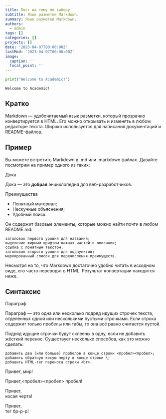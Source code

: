 ```yaml
---
title: Пост на тему по выбору
subtitle: Язык разметки Markdown.
summary: Язык разметки Markdown.
authors:
  - admin
tags: []
categories: []
projects: []
date: '2023-04-07T00:00:00Z'
lastMod: '2023-04-07T00:00:00Z'
image:
  caption: ''
  focal_point: ''
---
```



```python
print("Welcome to Academic!")
```

    Welcome to Academic!

## Кратко


Markdown — удобочитаемый язык разметки, который прозрачно конвертируется в HTML. Его можно открывать и изменять в любом редакторе текста. Широко используется для написания документаций и README-файлов.

## Пример

Вы можете встретить Markdown в .md или .markdown файлах. Давайте посмотрим на пример одного из таких:

 Дока

Дока — это **добрая** энциклопедия для веб-разработчиков.


Преимущества

- Понятный материал;
- Нескучные объяснения;
- Удобный поиск.

Он содержит базовые элементы, которые можно найти почти в любом README.md:

    заголовок первого уровня для названия;
    выделение жирным шрифтом важных частей в описании;
    ссылка с понятным текстом;
    заголовок второго уровня для подпунктов;
    маркированный список для перечисления преимуществ.

Несмотря на то, что Markdown достаточно удобно читать в исходном виде, его часто переводят в HTML. Результат конвертации находится ниже.
## Синтаксис
Параграф

Параграф — это одна или несколько подряд идущих строчек текста, отделённых одной или несколькими пустыми строчками. Если строка содержит только пробелы или табы, то она всё равно считается пустой.

Подряд идущие строчки будут склеены в одну, если не добавить жёсткий перенос. Существует несколько способов, как это можно сделать:

    добавить два (или больше) пробелов в конце строки <пробел><пробел>;
    добавить обратную косую черту в конце строки \;
    добавить HTML-тег переноса строки <br>.

Привет,
мир!

Привет,<пробел><пробел>
пробел!

Привет,\
косая черта!

Привет,<br>
тег бр-р-р!

